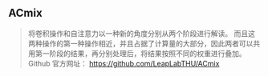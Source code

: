 ## ACmix
> 将卷积操作和自注意力以一种新的角度分别从两个阶段进行解读。
> 而且这两种操作的第一种操作相近，并且占据了计算量的大部分，因此两者可以共用第一阶段的结果，再分别处理后，将结果按照不同的权重进行叠加。
> Github 官方网址： https://github.com/LeapLabTHU/ACmix 
